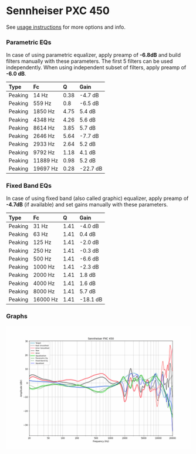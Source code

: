 # Sennheiser PXC 450
See [usage instructions](https://github.com/jaakkopasanen/AutoEq#usage) for more options and info.

### Parametric EQs
In case of using parametric equalizer, apply preamp of **-6.8dB** and build filters manually
with these parameters. The first 5 filters can be used independently.
When using independent subset of filters, apply preamp of **-6.0 dB**.

| Type    | Fc       |    Q | Gain     |
|:--------|:---------|:-----|:---------|
| Peaking | 14 Hz    | 0.38 | -4.7 dB  |
| Peaking | 559 Hz   | 0.8  | -6.5 dB  |
| Peaking | 1850 Hz  | 4.75 | 5.4 dB   |
| Peaking | 4348 Hz  | 4.26 | 5.6 dB   |
| Peaking | 8614 Hz  | 3.85 | 5.7 dB   |
| Peaking | 2646 Hz  | 5.64 | -7.7 dB  |
| Peaking | 2933 Hz  | 2.64 | 5.2 dB   |
| Peaking | 9792 Hz  | 1.18 | 4.1 dB   |
| Peaking | 11889 Hz | 0.98 | 5.2 dB   |
| Peaking | 19697 Hz | 0.28 | -22.7 dB |

### Fixed Band EQs
In case of using fixed band (also called graphic) equalizer, apply preamp of **-4.7dB**
(if available) and set gains manually with these parameters.

| Type    | Fc       |    Q | Gain     |
|:--------|:---------|:-----|:---------|
| Peaking | 31 Hz    | 1.41 | -4.0 dB  |
| Peaking | 63 Hz    | 1.41 | 0.4 dB   |
| Peaking | 125 Hz   | 1.41 | -2.0 dB  |
| Peaking | 250 Hz   | 1.41 | -0.3 dB  |
| Peaking | 500 Hz   | 1.41 | -6.6 dB  |
| Peaking | 1000 Hz  | 1.41 | -2.3 dB  |
| Peaking | 2000 Hz  | 1.41 | 1.8 dB   |
| Peaking | 4000 Hz  | 1.41 | 1.6 dB   |
| Peaking | 8000 Hz  | 1.41 | 5.7 dB   |
| Peaking | 16000 Hz | 1.41 | -18.1 dB |

### Graphs
![](./Sennheiser%20PXC%20450.png)